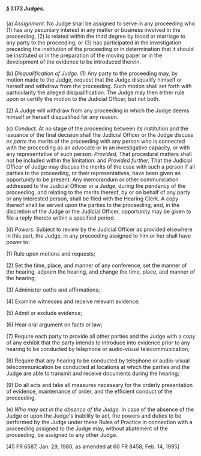 ##### § 1.173 Judges. #####

(a) *Assignment.* No Judge shall be assigned to serve in any proceeding who (1) has any pecuniary interest in any matter or business involved in the proceeding, (2) is related within the third degree by blood or marriage to any party to the proceeding, or (3) has participated in the investigation preceding the institution of the proceeding or in determination that it should be instituted or in the preparation of the moving paper or in the development of the evidence to be introduced therein.

(b) *Disqualification of Judge.* (1) Any party to the proceeding may, by motion made to the Judge, request that the Judge disqualify himself or herself and withdraw from the proceeding. Such motion shall set forth with particularity the alleged disqualification. The Judge may then either rule upon or certify the motion to the Judicial Officer, but not both.

(2) A Judge will withdraw from any proceeding in which the Judge deems himself or herself disqualified for any reason.

(c) *Conduct.* At no stage of the proceeding between its institution and the issuance of the final decision shall the Judicial Officer or the Judge discuss *ex parte* the merits of the proceeding with any person who is connected with the proceeding as an advocate or in an investigative capacity, or with any representative of such person: *Provided,* That procedural matters shall not be included within the limitation: and *Provided further,* That the Judicial Officer of Judge may discuss the merits of the case with such a person if all parties to the proceeding, or their representatives, have been given an opportunity to be present. Any memorandum or other communication addressed to the Judicial Officer or a Judge, during the pendency of the proceeding, and relating to the merits thereof, by or on behalf of any party or any interested person, shall be filed with the Hearing Clerk. A copy thereof shall be served upon the parties to the proceeding, and, in the discretion of the Judge or the Judicial Officer, opportunity may be given to file a reply thereto within a specified period.

(d) *Powers.* Subject to review by the Judicial Officer as provided elsewhere in this part, the Judge, in any proceeding assigned to him or her shall have power to:

(1) Rule upon motions and requests;

(2) Set the time, place, and manner of any conference, set the manner of the hearing, adjourn the hearing, and change the time, place, and manner of the hearing;

(3) Administer oaths and affirmations;

(4) Examine witnesses and receive relevant evidence;

(5) Admit or exclude evidence;

(6) Hear oral argument on facts or law;

(7) Require each party to provide all other parties and the Judge with a copy of any exhibit that the party intends to introduce into evidence prior to any hearing to be conducted by telephone or audio-visual telecommunication;

(8) Require that any hearing to be conducted by telephone or audio-visual telecommunication be conducted at locations at which the parties and the Judge are able to transmit and receive documents during the hearing;

(9) Do all acts and take all measures necessary for the orderly presentation of evidence, maintenance of order, and the efficient conduct of the proceeding.

(e) *Who may act in the absence of the Judge.* In case of the absence of the Judge or upon the Judge's inability to act, the powers and duties to be performed by the Judge under these Rules of Practice in connection with a proceeding assigned to the Judge may, without abatement of the proceeding, be assigned to any other Judge.

[45 FR 6587, Jan. 29, 1980, as amended at 60 FR 8458, Feb. 14, 1995]